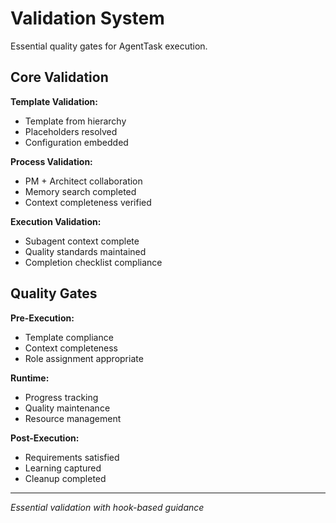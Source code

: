 # Validation System

Essential quality gates for AgentTask execution.

## Core Validation

**Template Validation:**
- Template from hierarchy
- Placeholders resolved
- Configuration embedded

**Process Validation:**
- PM + Architect collaboration
- Memory search completed
- Context completeness verified

**Execution Validation:**
- Subagent context complete
- Quality standards maintained
- Completion checklist compliance

## Quality Gates

**Pre-Execution:**
- Template compliance
- Context completeness
- Role assignment appropriate

**Runtime:**
- Progress tracking
- Quality maintenance
- Resource management

**Post-Execution:**
- Requirements satisfied
- Learning captured
- Cleanup completed

---
*Essential validation with hook-based guidance*